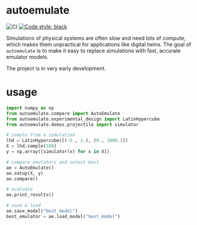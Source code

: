 # autoemulate

![CI](https://github.com/alan-turing-institute/autoemulate/actions/workflows/ci.yaml/badge.svg)
[![Code style: black](https://img.shields.io/badge/code%20style-black-000000.svg)](https://github.com/psf/black)

<!-- SPHINX-START -->
Simulations of physical systems are often slow and need lots of compute, which makes them unpractical for applications like digital twins. The goal of `autoemulate` is to make it easy to replace simulations with fast, accurate emulator models.

The project is in very early development. 


# usage

```python
import numpy as np
from autoemulate.compare import AutoEmulate
from autoemulate.experimental_design import LatinHypercube
from autoemulate.demos.projectile import simulator

# sample from a simulation
lhd = LatinHypercube([(-5., 1.), (0., 1000.)])
X = lhd.sample(100)
y = np.array([simulator(x) for x in X])

# compare emulators and select best
ae = AutoEmulate()
ae.setup(X, y)
ae.compare() 

# evaluate
ae.print_results()

# save & load
ae.save_model("best_model")
best_emulator = ae.load_model("best_model")
```